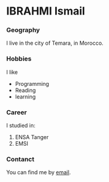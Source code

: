 # IBRAHMI Ismail

### Geography

I live in the city of Temara, in Morocco.

### Hobbies

I like

- Programming
- Reading
- learning

### Career

I studied in: 

1. ENSA Tanger
2. EMSI

### Contanct

You can find me by [email](ibrahmiismail3@gmail.com).

